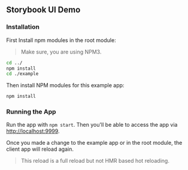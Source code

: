## Storybook UI Demo

### Installation

First Install npm modules in the root module:

> Make sure, you are using NPM3.

```bash
cd ../
npm install
cd ./example
```

Then install NPM modules for this example app:

```bash
npm install
```

### Running the App

Run the app with `npm start`. Then you'll be able to access the app via <http://localhost:9999>.

Once you made a change to the example app or in the root module, the client app will reload again.

> This reload is a full reload but not HMR based hot reloading.
